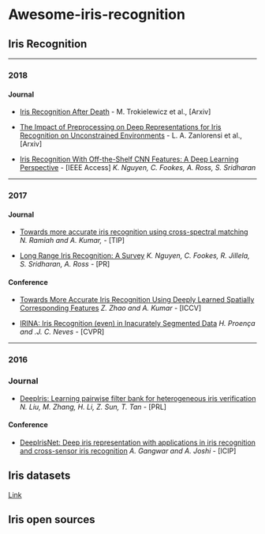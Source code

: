 # Awesome-iris-recognition

## Iris Recognition

------------------------------------------------------------------------------------
### 2018
#### Journal

* [Iris Recognition After Death](https://arxiv.org/pdf/1804.01962.pdf) - M. Trokielewicz et al., \[Arxiv\] 

* [The Impact of Preprocessing on Deep Representations for Iris Recognition on Unconstrained Environments](https://arxiv.org/pdf/1808.10032.pdf) - 
L. A. Zanlorensi et al., \[Arxiv\] 

* [Iris Recognition With Off-the-Shelf CNN Features: A Deep Learning Perspective](https://ieeexplore.ieee.org/iel7/6287639/8274985/08219390.pdf) - \[IEEE Access\] 
_K. Nguyen, C. Fookes, A. Ross, S. Sridharan_ 

------------------------------------------------------------------------------------
### 2017

#### Journal

* [Towards more accurate iris recognition using cross-spectral matching](http://www.comp.polyu.edu.hk/~csajaykr//myhome/papers/TIP2017.pdf)
_N. Ramiah and A. Kumar,_ - \[TIP\] 

* [Long Range Iris Recognition: A Survey](https://www.researchgate.net/publication/317229764_Long_Range_Iris_Recognition_A_Survey)
_K. Nguyen, C. Fookes, R. Jillela, S. Sridharan, A. Ross_ - \[PR\] 



#### Conference

* [Towards More Accurate Iris Recognition Using Deeply Learned Spatially Corresponding Features](http://www.comp.polyu.edu.hk/~csajaykr/myhome/papers/ICCV2017.pdf)
_Z. Zhao and A. Kumar_ - \[ICCV\] 

* [IRINA: Iris Recognition (even) in Inacurately Segmented Data](http://www.di.ubi.pt/%7Ehugomcp/doc/CVPR2017.pdf)
_H. Proença and .J. C. Neves_ - \[CVPR\] 

------------------------------------------------------------------------------------
### 2016

### Journal

* [DeepIris: Learning pairwise filter bank for heterogeneous iris verification](https://www.researchgate.net/publication/284069950_DeepIris_Learning_Pairwise_Filter_Bank_for_Heterogeneous_Iris_Verification)
_N. Liu, M. Zhang, H. Li, Z. Sun, T. Tan_ - \[PRL\] 


#### Conference

* [DeepIrisNet: Deep iris representation with applications in iris recognition and cross-sensor iris recognition](https://ieeexplore.ieee.org/document/7532769/)
_A. Gangwar and  A. Joshi_ - \[ICIP\] 
	
  
## Iris datasets

[Link](https://kiennguyenstuff.wordpress.com/2016/07/14/iris-recognition-open-source-codes/)

## Iris open sources



